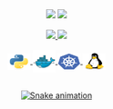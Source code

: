 <div align="center">
  <a href="http://twitter.com/RaphaNBorges"><img src="https://img.shields.io/twitter/follow/RaphaNBorges?label=Twitter&logo=twitter&style=for-the-badge"></a>
  <a target='_blank' href="https://linkedin.com/in/raphael-do-nascimento-borges/"><img src="https://img.shields.io/badge/LinkedIn-0077B5?style=for-the-badge&logo=linkedin&logoColor=white"></a>
</div>
<br>
<div align="center">
  <a href="https://github.com/Rapha-Borges">
  <img height="180em" src="https://github-readme-stats.vercel.app/api?username=Rapha-Borges&show_icons=true&theme=dark&include_all_commits=true&count_private=true"/>
  <img height="180em" src="https://github-readme-stats.vercel.app/api/top-langs/?username=Rapha-Borges&layout=compact&langs_count=7&theme=dark"/>
</div>
<br>
<div style="display: inline_block" align="center">
  <img align="center" alt="Python" height="30" width="40" src="https://raw.githubusercontent.com/devicons/devicon/master/icons/python/python-original.svg">
  <img align="center" alt="Docker" height="40" width="40" src="https://github.com/devicons/devicon/blob/master/icons/docker/docker-original.svg">
  <img align="center" alt="Kubernetes" height="30" width="40" src="https://github.com/devicons/devicon/blob/master/icons/kubernetes/kubernetes-plain.svg">
  <img align="center" alt="Linux" height="30" width="40" src="https://github.com/devicons/devicon/blob/master/icons/linux/linux-original.svg">
</div>
<br>
<div align="center">
  
  ![Snake animation](https://github.com/Rapha-Borges/Rapha-Borges/blob/output/github-contribution-grid-snake.svg)
  
</div>
